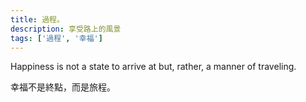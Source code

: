 ```yaml
---
title: 過程。
description: 享受路上的風景
tags: ['過程', '幸福']
---
```

Happiness is not a state to arrive at but, rather, a manner of traveling.

幸福不是終點，而是旅程。
